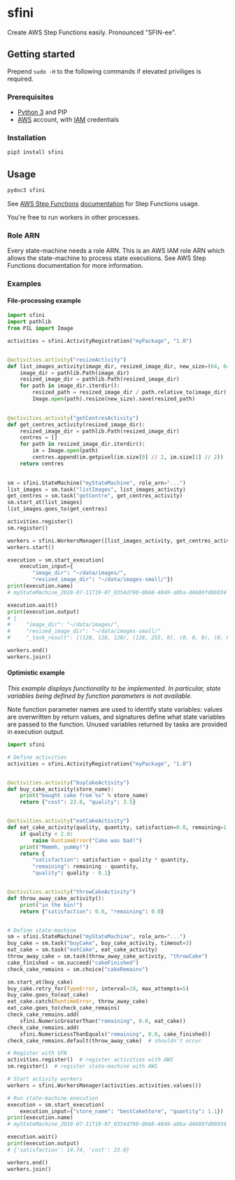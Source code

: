 # sfini
Create AWS Step Functions easily. Pronounced "SFIN-ee".

## Getting started
Prepend `sudo -H` to the following commands if elevated priviliges is
required.

### Prerequisites
* [Python 3](https://www.python.org/) and PIP
* [AWS](https://aws.amazon.com/) account, with
  [IAM](https://aws.amazon.com/iam/) credentials

### Installation
```bash
pip3 install sfini
```

## Usage
```bash
pydoc3 sfini
```

See [AWS Step Functions](https://aws.amazon.com/step-functions/)
[documentation](https://docs.aws.amazon.com/step-functions/latest/dg/welcome.html)
for Step Functions usage.

You're free to run workers in other processes.

### Role ARN
Every state-machine needs a role ARN. This is an AWS IAM role ARN which allows
the state-machine to process state executions. See AWS Step Functions
documentation for more information.

### Examples
#### File-processing example
```python
import sfini
import pathlib
from PIL import Image

activities = sfini.ActivityRegistration("myPackage", "1.0")


@activities.activity("resizeActivity")
def list_images_activity(image_dir, resized_image_dir, new_size=(64, 64)):
    image_dir = pathlib.Path(image_dir)
    resized_image_dir = pathlib.Path(resized_image_dir)
    for path in image_dir.iterdir():
        resized_path = resized_image_dir / path.relative_to(image_dir)
        Image.open(path).resize(new_size).save(resized_path)
 

@activities.activity("getCentresActivity")
def get_centres_activity(resized_image_dir):
    resized_image_dir = pathlib.Path(resized_image_dir)
    centres = []
    for path in resized_image_dir.iterdir():
        im = Image.open(path)
        centres.append(im.getpixel(im.size[0] // 2, im.size[1] // 2))
    return centres
    

sm = sfini.StateMachine("myStateMachine", role_arn="...")
list_images = sm.task("listImages", list_images_activity)
get_centres = sm.task("getCentre", get_centres_activity)
sm.start_at(list_images)
list_images.goes_to(get_centres)

activities.register()
sm.register()

workers = sfini.WorkersManager([list_images_activity, get_centres_activity])
workers.start()

execution = sm.start_execution(
    execution_input={
        "image_dir": "~/data/images/",
        "resized_image_dir": "~/data/images-small/"})
print(execution.name)
# myStateMachine_2018-07-11T19-07_0354d790-0b68-4849-a0ba-d4689fd86934

execution.wait()
print(execution.output)
# {
#     "image_dir": "~/data/images/",
#     "resized_image_dir": "~/data/images-small/"
#     "_task_result": [(128, 128, 128), (128, 255, 0), (0, 0, 0), (0, 0, 255)]}

workers.end()
workers.join()
```

#### Optimistic example
_This example displays functionality to be implemented. In particular, state
variables being defined by function parameters is not available._

Note function parameter names are used to identify state variables: values
are overwritten by return values, and signatures define what state
variables are passed to the function. Unused variables returned by
tasks are provided in execution output.

```python
import sfini

# Define activities
activities = sfini.ActivityRegistration("myPackage", "1.0")


@activities.activity("buyCakeActivity")
def buy_cake_activity(store_name):
    print("bought cake from %s" % store_name)
    return {"cost": 23.0, "quality": 3.5}


@activities.activity("eatCakeActivity")
def eat_cake_activity(quality, quantity, satisfaction=0.0, remaining=1.0):
    if quality < 2.0:
        raise RuntimeError("Cake was bad!")
    print("Mmmmh, yummy!")
    return {
        "satisfaction": satisfaction + quality * quantity,
        "remaining": remaining - quantity,
        "quality": quality - 0.1}


@activities.activity("throwCakeActivity")
def throw_away_cake_activity():
    print("in the bin!")
    return {"satisfaction": 0.0, "remaining": 0.0}


# Define state-machine
sm = sfini.StateMachine("myStateMachine", role_arn="...")
buy_cake = sm.task("buyCake", buy_cake_activity, timeout=3)
eat_cake = sm.task("eatCake", eat_cake_activity)
throw_away_cake = sm.task(throw_away_cake_activity, "throwCake")
cake_finished = sm.succeed("cakeFinished")
check_cake_remains = sm.choice("cakeRemains")

sm.start_at(buy_cake)
buy_cake.retry_for(TypeError, interval=10, max_attempts=5)
buy_cake.goes_to(eat_cake)
eat_cake.catch(RuntimeError, throw_away_cake)
eat_cake.goes_to(check_cake_remains)
check_cake_remains.add(
    sfini.NumericGreaterThan("remaining", 0.0, eat_cake))
check_cake_remains.add(
    sfini.NumericLessThanEquals("remaining", 0.0, cake_finished))
check_cake_remains.default(throw_away_cake)  # shouldn't occur

# Register with SFN
activities.register()  # register activities with AWS
sm.register()  # register state-machine with AWS

# Start activity workers
workers = sfini.WorkersManager(activities.activities.values())

# Run state-machine execution
execution = sm.start_execution(
    execution_input={"store_name": "bestCakeStore", "quantity": 1.1})
print(execution.name)
# myStateMachine_2018-07-11T19-07_0354d790-0b68-4849-a0ba-d4689fd86934

execution.wait()
print(execution.output)
# {'satisfaction': 14.74, 'cost': 23.0}

workers.end()
workers.join()
```
